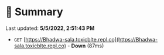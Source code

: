 # 📖 Summary
Last updated: **5/5/2022, 2:51:43 PM**

- `GET` [https://Bhadwa-sala.toxicblte.repl.co](https://Bhadwa-sala.toxicblte.repl.co) - **Down** (87ms)
